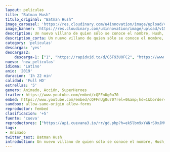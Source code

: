 ```yaml
---
layout: peliculas
title: "Batman Hush"
titulo_original: "Batman Hush"
image_carousel: 'https://res.cloudinary.com/u4innovation/image/upload/v1565752247/batma-hush-min_f3irho.jpg'
image_banner: 'https://res.cloudinary.com/u4innovation/image/upload/v1565752252/images-3-3-min_w9p4sd.jpg'
description: Un nuevo villano de quien sólo se conoce el nombre, Hush, emplea a todos los enemigos de Gotham para destruir la vida tanto de Batman, el héroe, como la de Bruce Wayne, el empresario y playboy que ahora mantiene una relación íntima con Selina Kyle, también conocida como Catwoman. Adaptación de uno de los grandes clásicos del universo DC, Batman, Hush escrito por Jeph Loeb y dibujado por Jim Lee.
description_corta: Un nuevo villano de quien sólo se conoce el nombre, Hush, emplea a todos los enemigos de Gotham para destruir la vida tanto de Batman, el héroe, como la de Bruce Wayne, el empresario y playboy que ahora mantiene una relación íntima con Selina Kyle, también conocida como
category: 'peliculas'
descargas: 'yes'
descargas2:
    descarga-1: ["1", "https://rapidvid.to/d/G5F93U0FC2", "https://www.google.com/s2/favicons?domain=openload.co","OpenLoad","https://res.cloudinary.com/imbriitneysam/image/upload/v1541473684/mexico.png", "Latino", "Full HD"]
nuevo: 'new_peliculas'
idioma: 'Latino'
anio: '2019'
duracion: '1h 22 min'
calidad: 'Full HD'
estrellas: '5'
genero: Animado, Acción, SuperHeroes
trailer: https://www.youtube.com/embed/cQFFnUg0u70
embed: https://www.youtube.com/embed/cQFFnUg0u70?rel=0&amp;hd=1&border=0&wmode=opaque&enablejsapi=1&modestbranding=1&controls=1&showinfo=1
sandbox: allow-same-origin allow-forms
reproductor: fembed
clasificacion: '+5'
fuente: 'cueva'
reproductores: ["https://api.cuevana3.io/rr/gd.php?h=ek5lbm9xYWNrS0xJMVp5b21KREk0dFBLbjVkaHhkRGdrOG1jbnBpUnhhS1ZsSlpqbUpLVXhMcVhrcVorazhiVWw3cW5wYU9zbXJtdnVaU3BwZFNscGJPU3FadVkyUT09"]
tags:
- Animado
twitter_text: Batman Hush
introduction: Un nuevo villano de quien sólo se conoce el nombre, Hush, emplea a todos los enemigos de Gotham para destruir la vida tanto de Batman, el héroe, como la de Bruce Wayne, el empresario y playboy que ahora mantiene una relación íntima con Selina Kyle, también conocida como
---
```












